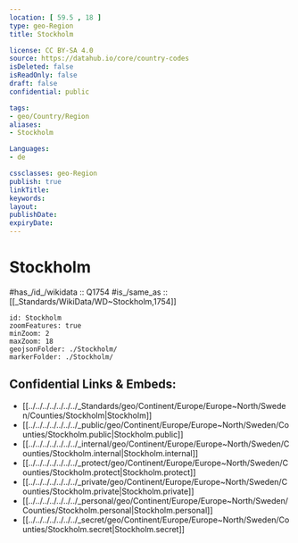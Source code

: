 ```yaml
---
location: [ 59.5 , 18 ] 
type: geo-Region
title: Stockholm

license: CC BY-SA 4.0
source: https://datahub.io/core/country-codes
isDeleted: false
isReadOnly: false
draft: false
confidential: public

tags:
- geo/Country/Region
aliases:
- Stockholm

Languages:
- de

cssclasses: geo-Region
publish: true
linkTitle: 
keywords: 
layout: 
publishDate: 
expiryDate: 
---
```


# Stockholm

#has_/id_/wikidata :: Q1754 
#is_/same_as :: [[_Standards/WikiData/WD~Stockholm,1754]] 

```leaflet
id: Stockholm
zoomFeatures: true 
minZoom: 2 
maxZoom: 18
geojsonFolder: ./Stockholm/
markerFolder: ./Stockholm/
```


## Confidential Links & Embeds: 
- [[../../../../../../../_Standards/geo/Continent/Europe/Europe~North/Sweden/Counties/Stockholm|Stockholm]] 
- [[../../../../../../../_public/geo/Continent/Europe/Europe~North/Sweden/Counties/Stockholm.public|Stockholm.public]] 
- [[../../../../../../../_internal/geo/Continent/Europe/Europe~North/Sweden/Counties/Stockholm.internal|Stockholm.internal]] 
- [[../../../../../../../_protect/geo/Continent/Europe/Europe~North/Sweden/Counties/Stockholm.protect|Stockholm.protect]] 
- [[../../../../../../../_private/geo/Continent/Europe/Europe~North/Sweden/Counties/Stockholm.private|Stockholm.private]] 
- [[../../../../../../../_personal/geo/Continent/Europe/Europe~North/Sweden/Counties/Stockholm.personal|Stockholm.personal]] 
- [[../../../../../../../_secret/geo/Continent/Europe/Europe~North/Sweden/Counties/Stockholm.secret|Stockholm.secret]] 

